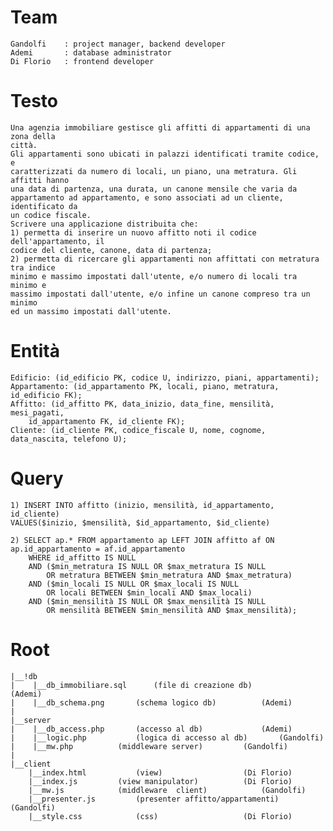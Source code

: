 # Team
	Gandolfi	: project manager, backend developer
	Ademi		: database administrator
	Di Florio	: frontend developer

# Testo
	Una agenzia immobiliare gestisce gli affitti di appartamenti di una zona della
	città.
	Gli appartamenti sono ubicati in palazzi identificati tramite codice, e
	caratterizzati da numero di locali, un piano, una metratura. Gli affitti hanno
	una data di partenza, una durata, un canone mensile che varia da
	appartamento ad appartamento, e sono associati ad un cliente, identificato da
	un codice fiscale.
	Scrivere una applicazione distribuita che:
	1) permetta di inserire un nuovo affitto noti il codice dell'appartamento, il
	codice del cliente, canone, data di partenza;
	2) permetta di ricercare gli appartamenti non affittati con metratura tra indice
	minimo e massimo impostati dall'utente, e/o numero di locali tra minimo e
	massimo impostati dall'utente, e/o infine un canone compreso tra un minimo
	ed un massimo impostati dall'utente.

# Entità
	Edificio: (id_edificio PK, codice U, indirizzo, piani, appartamenti);
	Appartamento: (id_appartamento PK, locali, piano, metratura, id_edificio FK);
	Affitto: (id_affitto PK, data_inizio, data_fine, mensilità, mesi_pagati,
		id_appartamento FK, id_cliente FK);
	Cliente: (id_cliente PK, codice_fiscale U, nome, cognome, data_nascita, telefono U);

# Query
	1) INSERT INTO affitto (inizio, mensilità, id_appartamento, id_cliente)
	VALUES($inizio, $mensilità, $id_appartamento, $id_cliente)

	2) SELECT ap.* FROM appartamento ap LEFT JOIN affitto af ON ap.id_appartamento = af.id_appartamento
		WHERE id_affitto IS NULL
		AND ($min_metratura IS NULL OR $max_metratura IS NULL
			OR metratura BETWEEN $min_metratura AND $max_metratura)
		AND ($min_locali IS NULL OR $max_locali IS NULL
			OR locali BETWEEN $min_locali AND $max_locali)
		AND ($min_mensilità IS NULL OR $max_mensilità IS NULL
			OR mensilità BETWEEN $min_mensilità AND $max_mensilità);

# Root
	|__!db
	|	 |__db_immobiliare.sql		(file di creazione db)			(Ademi)
	|	 |__db_schema.png		(schema logico db)			(Ademi)
	|
	|__server
	|	 |__db_access.php		(accesso al db)				(Ademi)
	|	 |__logic.php			(logica di accesso al db)		(Gandolfi)
	|	 |__mw.php			(middleware server)			(Gandolfi)
	|
	|__client
		|__index.html			(view)					(Di Florio)
		|__index.js			(view manipulator)			(Di Florio)
		|__mw.js			(middleware  client)			(Gandolfi)
		|__presenter.js			(presenter affitto/appartamenti)	(Gandolfi)
		|__style.css			(css)					(Di Florio)